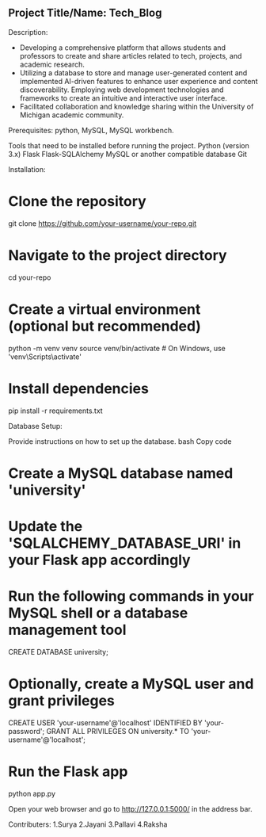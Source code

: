 ## Project Title/Name: Tech_Blog

Description:

* Developing a comprehensive platform that allows students and professors to create and share articles related to tech, projects, and academic research. 
* Utilizing a database to store and manage user-generated content and implemented AI-driven features to enhance user experience and content discoverability. Employing web development technologies and frameworks to create an intuitive and interactive user interface.
* Facilitated collaboration and knowledge sharing within the University of Michigan academic community.


Prerequisites:
python,
MySQL,
MySQL workbench.

Tools that need to be installed before running the project.
Python (version 3.x)
Flask
Flask-SQLAlchemy
MySQL or another compatible database
Git

Installation:


# Clone the repository
git clone https://github.com/your-username/your-repo.git

# Navigate to the project directory
cd your-repo

# Create a virtual environment (optional but recommended)
python -m venv venv
source venv/bin/activate  # On Windows, use 'venv\Scripts\activate'

# Install dependencies
pip install -r requirements.txt


Database Setup:

Provide instructions on how to set up the database.
bash
Copy code
# Create a MySQL database named 'university'
# Update the 'SQLALCHEMY_DATABASE_URI' in your Flask app accordingly

# Run the following commands in your MySQL shell or a database management tool
CREATE DATABASE university;

# Optionally, create a MySQL user and grant privileges
CREATE USER 'your-username'@'localhost' IDENTIFIED BY 'your-password';
GRANT ALL PRIVILEGES ON university.* TO 'your-username'@'localhost';

# Run the Flask app
python app.py

Open your web browser and go to http://127.0.0.1:5000/ in the address bar.


Contributers:
1.Surya 
2.Jayani
3.Pallavi
4.Raksha 
